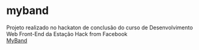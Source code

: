 # myband
Projeto realizado no hackaton de conclusão do curso de Desenvolvimento Web Front-End da Estação Hack from Facebook
<br>
<a href = "https://my-band.arthurisvi.repl.co">MyBand</a>
